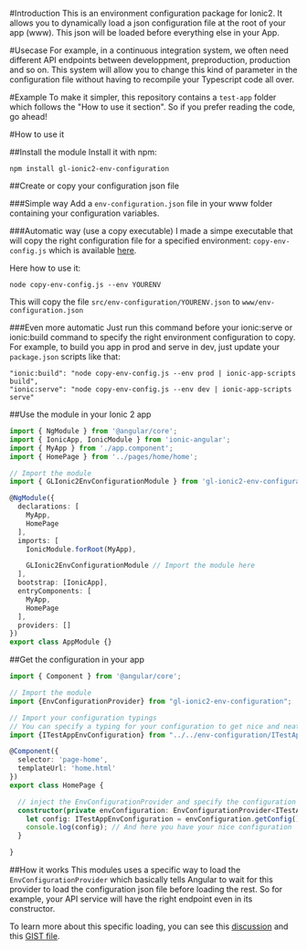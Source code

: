 #Introduction
This is an environment configuration package for Ionic2.
It allows you to dynamically load a json configuration file at the root of your app (www). 
This json will be loaded before everything else in your App.

#Usecase
For example, in a continuous integration system, we often need different API endpoints between developpment, preproduction, production and so on.
This system will allow you to change this kind of parameter in the configuration file without having to recompile your Typescript code all over.

#Example
To make it simpler, this repository contains a `test-app` folder which follows the "How to use it section". 
So if you prefer reading the code, go ahead!

#How to use it

##Install the module
Install it with npm:
```
npm install gl-ionic2-env-configuration
```

##Create or copy your configuration json file

###Simple way
Add a `env-configuration.json` file in your www folder containing your configuration variables.

###Automatic way (use a copy executable)
I made a simpe executable that will copy the right configuration file for a specified environment:
`copy-env-config.js` which is available [here](https://github.com/geeklearningio/gl-ionic2-env-configuration/blob/master/test-app/copy-env-config.js).

Here how to use it:
```
node copy-env-config.js --env YOURENV
```
This will copy the file `src/env-configuration/YOURENV.json` to `www/env-configuration.json`

###Even more automatic
Just run this command before your ionic:serve or ionic:build command to specify the right environment configuration to copy.
For example, to build you app in prod and serve in dev, just update your `package.json` scripts like that:
```
"ionic:build": "node copy-env-config.js --env prod | ionic-app-scripts build",
"ionic:serve": "node copy-env-config.js --env dev | ionic-app-scripts serve"
```

##Use the module in your Ionic 2 app

```typescript
import { NgModule } from '@angular/core';
import { IonicApp, IonicModule } from 'ionic-angular';
import { MyApp } from './app.component';
import { HomePage } from '../pages/home/home';

// Import the module
import { GLIonic2EnvConfigurationModule } from 'gl-ionic2-env-configuration';

@NgModule({
  declarations: [
    MyApp,
    HomePage
  ],
  imports: [
    IonicModule.forRoot(MyApp),

    GLIonic2EnvConfigurationModule // Import the module here
  ],
  bootstrap: [IonicApp],
  entryComponents: [
    MyApp,
    HomePage
  ],
  providers: []
})
export class AppModule {}
```

##Get the configuration in your app

```typescript
import { Component } from '@angular/core';

// Import the module
import {EnvConfigurationProvider} from "gl-ionic2-env-configuration";

// Import your configuration typings
// You can specify a typing for your configuration to get nice and neat autocompletion
import {ITestAppEnvConfiguration} from "../../env-configuration/ITestAppEnvConfiguration";

@Component({
  selector: 'page-home',
  templateUrl: 'home.html'
})
export class HomePage {

  // inject the EnvConfigurationProvider and specify the configuration typings
  constructor(private envConfiguration: EnvConfigurationProvider<ITestAppEnvConfiguration>) {
    let config: ITestAppEnvConfiguration = envConfiguration.getConfig();
    console.log(config); // And here you have your nice configuration
  }

}
```

##How it works
This modules uses a specific way to load the `EnvConfigurationProvider` which basically tells Angular to wait for this provider to load the configuration json file before loading the rest.
So for example, your API service will have the right endpoint even in its constructor.

To learn more about this specific loading, you can see this [discussion](https://github.com/angular/angular/issues/9047#issuecomment-224075188) and this [GIST file](https://gist.github.com/fernandohu/122e88c3bcd210bbe41c608c36306db9).
